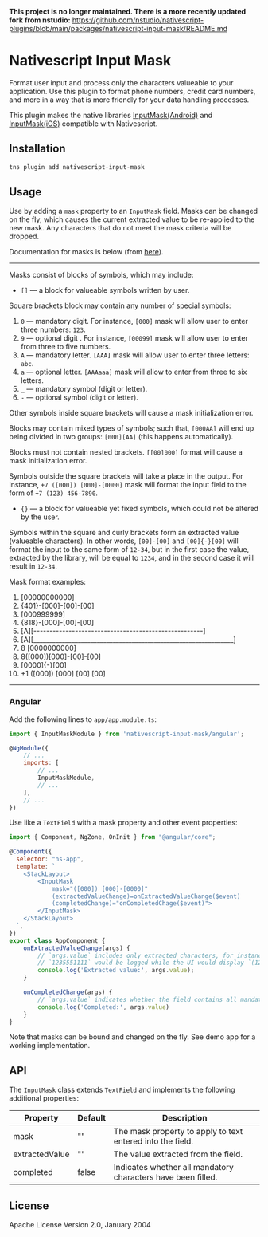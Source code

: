 **This project is no longer maintained. There is a more recently updated fork from nstudio:** https://github.com/nstudio/nativescript-plugins/blob/main/packages/nativescript-input-mask/README.md 

# Nativescript Input Mask

Format user input and process only the characters valueable to your application. Use this plugin to format phone numbers, credit card numbers, and more in a way that is more friendly for your data handling processes.

This plugin makes the native libraries [InputMask(Android)](https://github.com/RedMadRobot/input-mask-android) and [InputMask(iOS)](https://github.com/RedMadRobot/input-mask-ios) compatible with Nativescript.

## Installation

```javascript
tns plugin add nativescript-input-mask
```

## Usage
Use by adding a `mask` property to an `InputMask` field. Masks can be changed on the fly, which causes the current extracted value to be re-applied to the new mask. Any characters that do not meet the mask criteria will be dropped.

Documentation for masks is below (from [here](https://github.com/RedMadRobot/input-mask-ios#description)).

_________________________________________________________
Masks consist of blocks of symbols, which may include:

* `[]` — a block for valueable symbols written by user.

Square brackets block may contain any number of special symbols:

1. `0` — mandatory digit. For instance, `[000]` mask will allow user to enter three numbers: `123`.
2. `9` — optional digit . For instance, `[00099]` mask will allow user to enter from three to five numbers.
3. `А` — mandatory letter. `[AAA]` mask will allow user to enter three letters: `abc`.
4. `а` — optional letter. `[АААааа]` mask will allow to enter from three to six letters.
5. `_` — mandatory symbol (digit or letter).
6. `-` — optional symbol (digit or letter).

Other symbols inside square brackets will cause a mask initialization error.

Blocks may contain mixed types of symbols; such that, `[000AA]` will end up being divided in two groups: `[000][AA]` (this happens automatically).

Blocks must not contain nested brackets. `[[00]000]` format will cause a mask initialization error.

Symbols outside the square brackets will take a place in the output.
For instance, `+7 ([000]) [000]-[0000]` mask will format the input field to the form of `+7 (123) 456-7890`.

* `{}` — a block for valueable yet fixed symbols, which could not be altered by the user.

Symbols within the square and curly brackets form an extracted value (valueable characters).
In other words, `[00]-[00]` and `[00]{-}[00]` will format the input to the same form of `12-34`,
but in the first case the value, extracted by the library, will be equal to `1234`, and in the second case it will result in `12-34`.

Mask format examples:

1. [00000000000]
2. {401}-[000]-[00]-[00]
3. [000999999]
4. {818}-[000]-[00]-[00]
5. [A][-----------------------------------------------------]
6. [A][_______________________________________________________________]
7. 8 [0000000000]
8. 8([000])[000]-[00]-[00]
9. [0000]{-}[00]
10. +1 ([000]) [000] [00] [00]
_________________________________________________________

### Angular
Add the following lines to `app/app.module.ts`:
```javascript
import { InputMaskModule } from 'nativescript-input-mask/angular';

@NgModule({
    // ...
    imports: [
        // ...
        InputMaskModule,
        // ...
    ],
    // ...
})
```

Use like a `TextField` with a mask property and other event properties:
```javascript
import { Component, NgZone, OnInit } from "@angular/core";

@Component({
  selector: "ns-app",
  template: `
    <StackLayout>
        <InputMask
            mask="([000]) [000]-[0000]"
            (extractedValueChange)=onExtractedValueChange($event)
            (completedChange)="onCompletedChage($event)">
        </InputMask>
    </StackLayout>
  `,
})
export class AppComponent {
    onExtractedValueChange(args) {
        // `args.value` includes only extracted characters, for instance
        // `1235551111` would be logged while the UI would display `(123) 555-1111`.
        console.log('Extracted value:', args.value);
    }

    onCompletedChange(args) {
        // `args.value` indicates whether the field contains all mandatory characters.
        console.log('Completed:', args.value)
    }
}
```

Note that masks can be bound and changed on the fly. See demo app for a working implementation.

## API

The `InputMask` class extends `TextField` and implements the following additional properties:

| Property | Default | Description |
| --- | --- | --- |
| mask | "" | The mask property to apply to text entered into the field.
| extractedValue | "" | The value extracted from the field.
| completed | false | Indicates whether all mandatory characters have been filled.

## License

Apache License Version 2.0, January 2004
